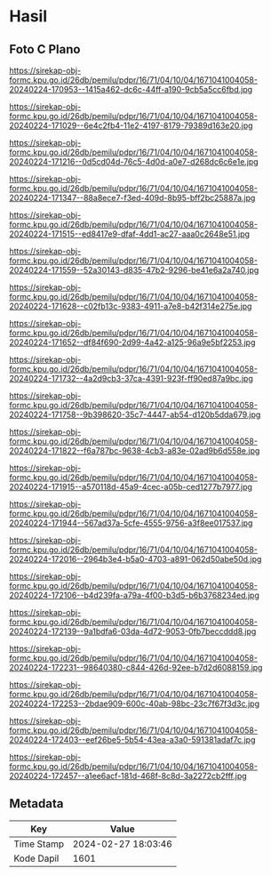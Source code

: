 # Hasil

## Foto C Plano

https://sirekap-obj-formc.kpu.go.id/26db/pemilu/pdpr/16/71/04/10/04/1671041004058-20240224-170953--1415a462-dc6c-44ff-a190-9cb5a5cc6fbd.jpg

https://sirekap-obj-formc.kpu.go.id/26db/pemilu/pdpr/16/71/04/10/04/1671041004058-20240224-171029--6e4c2fb4-11e2-4197-8179-79389d163e20.jpg

https://sirekap-obj-formc.kpu.go.id/26db/pemilu/pdpr/16/71/04/10/04/1671041004058-20240224-171216--0d5cd04d-76c5-4d0d-a0e7-d268dc6c6e1e.jpg

https://sirekap-obj-formc.kpu.go.id/26db/pemilu/pdpr/16/71/04/10/04/1671041004058-20240224-171347--88a8ece7-f3ed-409d-8b95-bff2bc25887a.jpg

https://sirekap-obj-formc.kpu.go.id/26db/pemilu/pdpr/16/71/04/10/04/1671041004058-20240224-171515--ed8417e9-dfaf-4dd1-ac27-aaa0c2648e51.jpg

https://sirekap-obj-formc.kpu.go.id/26db/pemilu/pdpr/16/71/04/10/04/1671041004058-20240224-171559--52a30143-d835-47b2-9296-be41e6a2a740.jpg

https://sirekap-obj-formc.kpu.go.id/26db/pemilu/pdpr/16/71/04/10/04/1671041004058-20240224-171628--c02fb13c-9383-4911-a7e8-b42f314e275e.jpg

https://sirekap-obj-formc.kpu.go.id/26db/pemilu/pdpr/16/71/04/10/04/1671041004058-20240224-171652--df84f690-2d99-4a42-a125-96a9e5bf2253.jpg

https://sirekap-obj-formc.kpu.go.id/26db/pemilu/pdpr/16/71/04/10/04/1671041004058-20240224-171732--4a2d9cb3-37ca-4391-923f-ff90ed87a9bc.jpg

https://sirekap-obj-formc.kpu.go.id/26db/pemilu/pdpr/16/71/04/10/04/1671041004058-20240224-171758--9b398620-35c7-4447-ab54-d120b5dda679.jpg

https://sirekap-obj-formc.kpu.go.id/26db/pemilu/pdpr/16/71/04/10/04/1671041004058-20240224-171822--f6a787bc-9638-4cb3-a83e-02ad9b6d558e.jpg

https://sirekap-obj-formc.kpu.go.id/26db/pemilu/pdpr/16/71/04/10/04/1671041004058-20240224-171915--a570118d-45a9-4cec-a05b-ced1277b7977.jpg

https://sirekap-obj-formc.kpu.go.id/26db/pemilu/pdpr/16/71/04/10/04/1671041004058-20240224-171944--567ad37a-5cfe-4555-9756-a3f8ee017537.jpg

https://sirekap-obj-formc.kpu.go.id/26db/pemilu/pdpr/16/71/04/10/04/1671041004058-20240224-172016--2964b3e4-b5a0-4703-a891-062d50abe50d.jpg

https://sirekap-obj-formc.kpu.go.id/26db/pemilu/pdpr/16/71/04/10/04/1671041004058-20240224-172106--b4d239fa-a79a-4f00-b3d5-b6b3768234ed.jpg

https://sirekap-obj-formc.kpu.go.id/26db/pemilu/pdpr/16/71/04/10/04/1671041004058-20240224-172139--9a1bdfa6-03da-4d72-9053-0fb7beccddd8.jpg

https://sirekap-obj-formc.kpu.go.id/26db/pemilu/pdpr/16/71/04/10/04/1671041004058-20240224-172231--98640380-c844-426d-92ee-b7d2d6088159.jpg

https://sirekap-obj-formc.kpu.go.id/26db/pemilu/pdpr/16/71/04/10/04/1671041004058-20240224-172253--2bdae909-600c-40ab-98bc-23c7f67f3d3c.jpg

https://sirekap-obj-formc.kpu.go.id/26db/pemilu/pdpr/16/71/04/10/04/1671041004058-20240224-172403--eef26be5-5b54-43ea-a3a0-591381adaf7c.jpg

https://sirekap-obj-formc.kpu.go.id/26db/pemilu/pdpr/16/71/04/10/04/1671041004058-20240224-172457--a1ee6acf-181d-468f-8c8d-3a2272cb2fff.jpg


## Metadata

| Key        | Value               |
| ---------- | ------------------- |
| Time Stamp | 2024-02-27 18:03:46 |
| Kode Dapil | 1601                |



